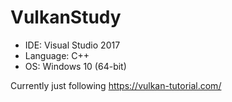# VulkanStudy

* IDE: Visual Studio 2017
* Language: C++
* OS: Windows 10 (64-bit)

Currently just following https://vulkan-tutorial.com/

